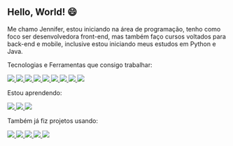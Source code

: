 ## Hello, World! 😄


Me chamo Jennifer, estou iniciando na área de programação, tenho como foco ser desenvolvedora front-end, mas também faço cursos voltados para back-end e mobile, inclusive estou iniciando meus estudos em Python e Java. 


Tecnologias e Ferramentas que consigo trabalhar:

<a href="" alt="HTML5" target="_blank">
  <img src="https://img.shields.io/badge/HTML5-E34F26?style=for-the-badge&logo=html5&logoColor=white">
</a> <a href="" alt="CSS3" target="_blank">
  <img src="https://img.shields.io/badge/CSS3-1572B6?style=for-the-badge&logo=css3&logoColor=white">
</a> <a href="" alt="JavaScript" target="_blank">
  <img src="https://img.shields.io/badge/JavaScript-323330?style=for-the-badge&logo=javascript&logoColor=F7DF1E">
</a> <a href="" alt="ReactJS" target="_blank">
  <img src="https://img.shields.io/badge/React-20232A?style=for-the-badge&logo=react&logoColor=61DAFB">
</a> <a href="" alt="Git" target="_blank">
  <img src="https://img.shields.io/badge/Git-E34F26?style=for-the-badge&logo=git&logoColor=white">
</a> <a href="" alt="Material-UI" target="_blank">
  <img src="https://img.shields.io/badge/Material--UI-0081CB?style=for-the-badge&logo=material-ui&logoColor=white">
</a> <a href="" alt="Styled Components" target="_blank">
  <img src="https://img.shields.io/badge/styled--components-DB7093?style=for-the-badge&logo=styled-components&logoColor=white">
</a> <a href="" alt="GitLab" target="_blank"> <img src="https://img.shields.io/badge/GitLab-330F63?style=for-the-badge&logo=gitlab&logoColor=white"> </a> <a href="" alt="Git" target="_blank"> <img src="https://img.shields.io/badge/Git-E34F26?style=for-the-badge&logo=git&logoColor=white">
</a>




Estou aprendendo:

<a href="" alt="Python" target="_blank">
  <img src="https://img.shields.io/badge/Python-3776AB?style=for-the-badge&logo=python&logoColor=white">
</a> <a href="" alt="Java" target="_blank">
  <img src="https://img.shields.io/badge/Java-ED8B00?style=for-the-badge&logo=java&logoColor=white">
</a> <a href="" alt="NodeJS" target="_blank">
  <img src="https://img.shields.io/badge/Node.js-43853D?style=for-the-badge&logo=node.js&logoColor=white"> </a>




Também já fiz projetos usando:

<a href="" alt="AngularJS" target="_blank">
  <img src="https://img.shields.io/badge/AngularJS-E23237?style=for-the-badge&logo=angularjs&logoColor=white">
</a> <a href="" alt="VueJS" target="_blank">
  <img src="https://img.shields.io/badge/Vue.js-35495E?style=for-the-badge&logo=vue.js&logoColor=4FC08D">
</a> <a href="" alt="Amazon AWS" target="_blank">
  <img src="https://img.shields.io/badge/Amazon_AWS-232F3E?style=for-the-badge&logo=amazon-aws&logoColor=white"> </a> <a href="" alt="Blogger" target="_blank">
  <img src="https://img.shields.io/badge/Blogger-FF5722?style=for-the-badge&logo=blogger&logoColor=white"> </a> <a href="" alt="Wordpress" target="_blank">
  <img src="https://img.shields.io/badge/WordPress-006E93?style=for-the-badge&logo=wordpress&logoColor=white"> </a> 

